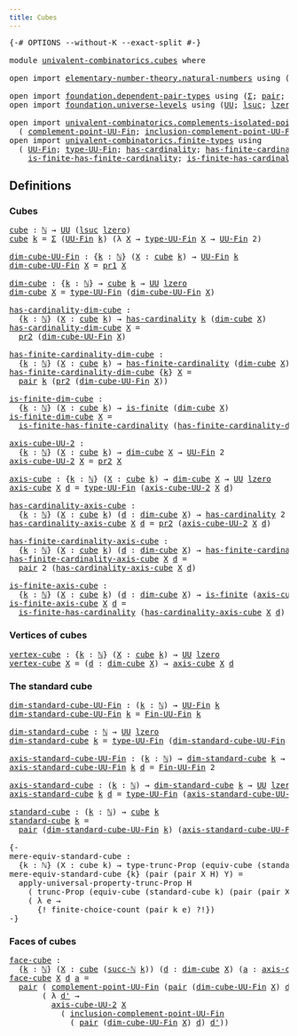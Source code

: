 ```yaml
---
title: Cubes
---
```


<pre class="Agda"><a id="31" class="Symbol">{-#</a> <a id="35" class="Keyword">OPTIONS</a> <a id="43" class="Pragma">--without-K</a> <a id="55" class="Pragma">--exact-split</a> <a id="69" class="Symbol">#-}</a>

<a id="74" class="Keyword">module</a> <a id="81" href="univalent-combinatorics.cubes.html" class="Module">univalent-combinatorics.cubes</a> <a id="111" class="Keyword">where</a>

<a id="118" class="Keyword">open</a> <a id="123" class="Keyword">import</a> <a id="130" href="elementary-number-theory.natural-numbers.html" class="Module">elementary-number-theory.natural-numbers</a> <a id="171" class="Keyword">using</a> <a id="177" class="Symbol">(</a><a id="178" href="elementary-number-theory.natural-numbers.html#1444" class="Datatype">ℕ</a><a id="179" class="Symbol">;</a> <a id="181" href="elementary-number-theory.natural-numbers.html#1465" class="InductiveConstructor">zero-ℕ</a><a id="187" class="Symbol">;</a> <a id="189" href="elementary-number-theory.natural-numbers.html#1478" class="InductiveConstructor">succ-ℕ</a><a id="195" class="Symbol">)</a>

<a id="198" class="Keyword">open</a> <a id="203" class="Keyword">import</a> <a id="210" href="foundation.dependent-pair-types.html" class="Module">foundation.dependent-pair-types</a> <a id="242" class="Keyword">using</a> <a id="248" class="Symbol">(</a><a id="249" href="foundation-core.dependent-pair-types.html#502" class="Record">Σ</a><a id="250" class="Symbol">;</a> <a id="252" href="foundation-core.dependent-pair-types.html#575" class="InductiveConstructor">pair</a><a id="256" class="Symbol">;</a> <a id="258" href="foundation-core.dependent-pair-types.html#592" class="Field">pr1</a><a id="261" class="Symbol">;</a> <a id="263" href="foundation-core.dependent-pair-types.html#604" class="Field">pr2</a><a id="266" class="Symbol">)</a>
<a id="268" class="Keyword">open</a> <a id="273" class="Keyword">import</a> <a id="280" href="foundation.universe-levels.html" class="Module">foundation.universe-levels</a> <a id="307" class="Keyword">using</a> <a id="313" class="Symbol">(</a><a id="314" href="foundation-core.universe-levels.html#222" class="Primitive">UU</a><a id="316" class="Symbol">;</a> <a id="318" href="Agda.Primitive.html#780" class="Primitive">lsuc</a><a id="322" class="Symbol">;</a> <a id="324" href="Agda.Primitive.html#764" class="Primitive">lzero</a><a id="329" class="Symbol">)</a>

<a id="332" class="Keyword">open</a> <a id="337" class="Keyword">import</a> <a id="344" href="univalent-combinatorics.complements-isolated-points.html" class="Module">univalent-combinatorics.complements-isolated-points</a> <a id="396" class="Keyword">using</a>
  <a id="404" class="Symbol">(</a> <a id="406" href="univalent-combinatorics.complements-isolated-points.html#2253" class="Function">complement-point-UU-Fin</a><a id="429" class="Symbol">;</a> <a id="431" href="univalent-combinatorics.complements-isolated-points.html#3615" class="Function">inclusion-complement-point-UU-Fin</a><a id="464" class="Symbol">)</a>
<a id="466" class="Keyword">open</a> <a id="471" class="Keyword">import</a> <a id="478" href="univalent-combinatorics.finite-types.html" class="Module">univalent-combinatorics.finite-types</a> <a id="515" class="Keyword">using</a>
  <a id="523" class="Symbol">(</a> <a id="525" href="univalent-combinatorics.finite-types.html#5061" class="Function">UU-Fin</a><a id="531" class="Symbol">;</a> <a id="533" href="univalent-combinatorics.finite-types.html#5123" class="Function">type-UU-Fin</a><a id="544" class="Symbol">;</a> <a id="546" href="univalent-combinatorics.finite-types.html#4443" class="Function">has-cardinality</a><a id="561" class="Symbol">;</a> <a id="563" href="univalent-combinatorics.finite-types.html#5361" class="Function">has-finite-cardinality</a><a id="585" class="Symbol">;</a> <a id="587" href="univalent-combinatorics.finite-types.html#3715" class="Function">is-finite</a><a id="596" class="Symbol">;</a>
    <a id="602" href="univalent-combinatorics.finite-types.html#11306" class="Function">is-finite-has-finite-cardinality</a><a id="634" class="Symbol">;</a> <a id="636" href="univalent-combinatorics.finite-types.html#11556" class="Function">is-finite-has-cardinality</a><a id="661" class="Symbol">;</a> <a id="663" href="univalent-combinatorics.finite-types.html#9058" class="Function">Fin-UU-Fin</a><a id="673" class="Symbol">)</a>
</pre>
## Definitions

### Cubes

<pre class="Agda"><a id="cube"></a><a id="715" href="univalent-combinatorics.cubes.html#715" class="Function">cube</a> <a id="720" class="Symbol">:</a> <a id="722" href="elementary-number-theory.natural-numbers.html#1444" class="Datatype">ℕ</a> <a id="724" class="Symbol">→</a> <a id="726" href="foundation-core.universe-levels.html#222" class="Primitive">UU</a> <a id="729" class="Symbol">(</a><a id="730" href="Agda.Primitive.html#780" class="Primitive">lsuc</a> <a id="735" href="Agda.Primitive.html#764" class="Primitive">lzero</a><a id="740" class="Symbol">)</a>
<a id="742" href="univalent-combinatorics.cubes.html#715" class="Function">cube</a> <a id="747" href="univalent-combinatorics.cubes.html#747" class="Bound">k</a> <a id="749" class="Symbol">=</a> <a id="751" href="foundation-core.dependent-pair-types.html#502" class="Record">Σ</a> <a id="753" class="Symbol">(</a><a id="754" href="univalent-combinatorics.finite-types.html#5061" class="Function">UU-Fin</a> <a id="761" href="univalent-combinatorics.cubes.html#747" class="Bound">k</a><a id="762" class="Symbol">)</a> <a id="764" class="Symbol">(λ</a> <a id="767" href="univalent-combinatorics.cubes.html#767" class="Bound">X</a> <a id="769" class="Symbol">→</a> <a id="771" href="univalent-combinatorics.finite-types.html#5123" class="Function">type-UU-Fin</a> <a id="783" href="univalent-combinatorics.cubes.html#767" class="Bound">X</a> <a id="785" class="Symbol">→</a> <a id="787" href="univalent-combinatorics.finite-types.html#5061" class="Function">UU-Fin</a> <a id="794" class="Number">2</a><a id="795" class="Symbol">)</a>

<a id="dim-cube-UU-Fin"></a><a id="798" href="univalent-combinatorics.cubes.html#798" class="Function">dim-cube-UU-Fin</a> <a id="814" class="Symbol">:</a> <a id="816" class="Symbol">{</a><a id="817" href="univalent-combinatorics.cubes.html#817" class="Bound">k</a> <a id="819" class="Symbol">:</a> <a id="821" href="elementary-number-theory.natural-numbers.html#1444" class="Datatype">ℕ</a><a id="822" class="Symbol">}</a> <a id="824" class="Symbol">(</a><a id="825" href="univalent-combinatorics.cubes.html#825" class="Bound">X</a> <a id="827" class="Symbol">:</a> <a id="829" href="univalent-combinatorics.cubes.html#715" class="Function">cube</a> <a id="834" href="univalent-combinatorics.cubes.html#817" class="Bound">k</a><a id="835" class="Symbol">)</a> <a id="837" class="Symbol">→</a> <a id="839" href="univalent-combinatorics.finite-types.html#5061" class="Function">UU-Fin</a> <a id="846" href="univalent-combinatorics.cubes.html#817" class="Bound">k</a>
<a id="848" href="univalent-combinatorics.cubes.html#798" class="Function">dim-cube-UU-Fin</a> <a id="864" href="univalent-combinatorics.cubes.html#864" class="Bound">X</a> <a id="866" class="Symbol">=</a> <a id="868" href="foundation-core.dependent-pair-types.html#592" class="Field">pr1</a> <a id="872" href="univalent-combinatorics.cubes.html#864" class="Bound">X</a>

<a id="dim-cube"></a><a id="875" href="univalent-combinatorics.cubes.html#875" class="Function">dim-cube</a> <a id="884" class="Symbol">:</a> <a id="886" class="Symbol">{</a><a id="887" href="univalent-combinatorics.cubes.html#887" class="Bound">k</a> <a id="889" class="Symbol">:</a> <a id="891" href="elementary-number-theory.natural-numbers.html#1444" class="Datatype">ℕ</a><a id="892" class="Symbol">}</a> <a id="894" class="Symbol">→</a> <a id="896" href="univalent-combinatorics.cubes.html#715" class="Function">cube</a> <a id="901" href="univalent-combinatorics.cubes.html#887" class="Bound">k</a> <a id="903" class="Symbol">→</a> <a id="905" href="foundation-core.universe-levels.html#222" class="Primitive">UU</a> <a id="908" href="Agda.Primitive.html#764" class="Primitive">lzero</a>
<a id="914" href="univalent-combinatorics.cubes.html#875" class="Function">dim-cube</a> <a id="923" href="univalent-combinatorics.cubes.html#923" class="Bound">X</a> <a id="925" class="Symbol">=</a> <a id="927" href="univalent-combinatorics.finite-types.html#5123" class="Function">type-UU-Fin</a> <a id="939" class="Symbol">(</a><a id="940" href="univalent-combinatorics.cubes.html#798" class="Function">dim-cube-UU-Fin</a> <a id="956" href="univalent-combinatorics.cubes.html#923" class="Bound">X</a><a id="957" class="Symbol">)</a>

<a id="has-cardinality-dim-cube"></a><a id="960" href="univalent-combinatorics.cubes.html#960" class="Function">has-cardinality-dim-cube</a> <a id="985" class="Symbol">:</a>
  <a id="989" class="Symbol">{</a><a id="990" href="univalent-combinatorics.cubes.html#990" class="Bound">k</a> <a id="992" class="Symbol">:</a> <a id="994" href="elementary-number-theory.natural-numbers.html#1444" class="Datatype">ℕ</a><a id="995" class="Symbol">}</a> <a id="997" class="Symbol">(</a><a id="998" href="univalent-combinatorics.cubes.html#998" class="Bound">X</a> <a id="1000" class="Symbol">:</a> <a id="1002" href="univalent-combinatorics.cubes.html#715" class="Function">cube</a> <a id="1007" href="univalent-combinatorics.cubes.html#990" class="Bound">k</a><a id="1008" class="Symbol">)</a> <a id="1010" class="Symbol">→</a> <a id="1012" href="univalent-combinatorics.finite-types.html#4443" class="Function">has-cardinality</a> <a id="1028" href="univalent-combinatorics.cubes.html#990" class="Bound">k</a> <a id="1030" class="Symbol">(</a><a id="1031" href="univalent-combinatorics.cubes.html#875" class="Function">dim-cube</a> <a id="1040" href="univalent-combinatorics.cubes.html#998" class="Bound">X</a><a id="1041" class="Symbol">)</a>
<a id="1043" href="univalent-combinatorics.cubes.html#960" class="Function">has-cardinality-dim-cube</a> <a id="1068" href="univalent-combinatorics.cubes.html#1068" class="Bound">X</a> <a id="1070" class="Symbol">=</a>
  <a id="1074" href="foundation-core.dependent-pair-types.html#604" class="Field">pr2</a> <a id="1078" class="Symbol">(</a><a id="1079" href="univalent-combinatorics.cubes.html#798" class="Function">dim-cube-UU-Fin</a> <a id="1095" href="univalent-combinatorics.cubes.html#1068" class="Bound">X</a><a id="1096" class="Symbol">)</a>

<a id="has-finite-cardinality-dim-cube"></a><a id="1099" href="univalent-combinatorics.cubes.html#1099" class="Function">has-finite-cardinality-dim-cube</a> <a id="1131" class="Symbol">:</a>
  <a id="1135" class="Symbol">{</a><a id="1136" href="univalent-combinatorics.cubes.html#1136" class="Bound">k</a> <a id="1138" class="Symbol">:</a> <a id="1140" href="elementary-number-theory.natural-numbers.html#1444" class="Datatype">ℕ</a><a id="1141" class="Symbol">}</a> <a id="1143" class="Symbol">(</a><a id="1144" href="univalent-combinatorics.cubes.html#1144" class="Bound">X</a> <a id="1146" class="Symbol">:</a> <a id="1148" href="univalent-combinatorics.cubes.html#715" class="Function">cube</a> <a id="1153" href="univalent-combinatorics.cubes.html#1136" class="Bound">k</a><a id="1154" class="Symbol">)</a> <a id="1156" class="Symbol">→</a> <a id="1158" href="univalent-combinatorics.finite-types.html#5361" class="Function">has-finite-cardinality</a> <a id="1181" class="Symbol">(</a><a id="1182" href="univalent-combinatorics.cubes.html#875" class="Function">dim-cube</a> <a id="1191" href="univalent-combinatorics.cubes.html#1144" class="Bound">X</a><a id="1192" class="Symbol">)</a>
<a id="1194" href="univalent-combinatorics.cubes.html#1099" class="Function">has-finite-cardinality-dim-cube</a> <a id="1226" class="Symbol">{</a><a id="1227" href="univalent-combinatorics.cubes.html#1227" class="Bound">k</a><a id="1228" class="Symbol">}</a> <a id="1230" href="univalent-combinatorics.cubes.html#1230" class="Bound">X</a> <a id="1232" class="Symbol">=</a>
  <a id="1236" href="foundation-core.dependent-pair-types.html#575" class="InductiveConstructor">pair</a> <a id="1241" href="univalent-combinatorics.cubes.html#1227" class="Bound">k</a> <a id="1243" class="Symbol">(</a><a id="1244" href="foundation-core.dependent-pair-types.html#604" class="Field">pr2</a> <a id="1248" class="Symbol">(</a><a id="1249" href="univalent-combinatorics.cubes.html#798" class="Function">dim-cube-UU-Fin</a> <a id="1265" href="univalent-combinatorics.cubes.html#1230" class="Bound">X</a><a id="1266" class="Symbol">))</a>

<a id="is-finite-dim-cube"></a><a id="1270" href="univalent-combinatorics.cubes.html#1270" class="Function">is-finite-dim-cube</a> <a id="1289" class="Symbol">:</a>
  <a id="1293" class="Symbol">{</a><a id="1294" href="univalent-combinatorics.cubes.html#1294" class="Bound">k</a> <a id="1296" class="Symbol">:</a> <a id="1298" href="elementary-number-theory.natural-numbers.html#1444" class="Datatype">ℕ</a><a id="1299" class="Symbol">}</a> <a id="1301" class="Symbol">(</a><a id="1302" href="univalent-combinatorics.cubes.html#1302" class="Bound">X</a> <a id="1304" class="Symbol">:</a> <a id="1306" href="univalent-combinatorics.cubes.html#715" class="Function">cube</a> <a id="1311" href="univalent-combinatorics.cubes.html#1294" class="Bound">k</a><a id="1312" class="Symbol">)</a> <a id="1314" class="Symbol">→</a> <a id="1316" href="univalent-combinatorics.finite-types.html#3715" class="Function">is-finite</a> <a id="1326" class="Symbol">(</a><a id="1327" href="univalent-combinatorics.cubes.html#875" class="Function">dim-cube</a> <a id="1336" href="univalent-combinatorics.cubes.html#1302" class="Bound">X</a><a id="1337" class="Symbol">)</a>
<a id="1339" href="univalent-combinatorics.cubes.html#1270" class="Function">is-finite-dim-cube</a> <a id="1358" href="univalent-combinatorics.cubes.html#1358" class="Bound">X</a> <a id="1360" class="Symbol">=</a>
  <a id="1364" href="univalent-combinatorics.finite-types.html#11306" class="Function">is-finite-has-finite-cardinality</a> <a id="1397" class="Symbol">(</a><a id="1398" href="univalent-combinatorics.cubes.html#1099" class="Function">has-finite-cardinality-dim-cube</a> <a id="1430" href="univalent-combinatorics.cubes.html#1358" class="Bound">X</a><a id="1431" class="Symbol">)</a>

<a id="axis-cube-UU-2"></a><a id="1434" href="univalent-combinatorics.cubes.html#1434" class="Function">axis-cube-UU-2</a> <a id="1449" class="Symbol">:</a>
  <a id="1453" class="Symbol">{</a><a id="1454" href="univalent-combinatorics.cubes.html#1454" class="Bound">k</a> <a id="1456" class="Symbol">:</a> <a id="1458" href="elementary-number-theory.natural-numbers.html#1444" class="Datatype">ℕ</a><a id="1459" class="Symbol">}</a> <a id="1461" class="Symbol">(</a><a id="1462" href="univalent-combinatorics.cubes.html#1462" class="Bound">X</a> <a id="1464" class="Symbol">:</a> <a id="1466" href="univalent-combinatorics.cubes.html#715" class="Function">cube</a> <a id="1471" href="univalent-combinatorics.cubes.html#1454" class="Bound">k</a><a id="1472" class="Symbol">)</a> <a id="1474" class="Symbol">→</a> <a id="1476" href="univalent-combinatorics.cubes.html#875" class="Function">dim-cube</a> <a id="1485" href="univalent-combinatorics.cubes.html#1462" class="Bound">X</a> <a id="1487" class="Symbol">→</a> <a id="1489" href="univalent-combinatorics.finite-types.html#5061" class="Function">UU-Fin</a> <a id="1496" class="Number">2</a>
<a id="1498" href="univalent-combinatorics.cubes.html#1434" class="Function">axis-cube-UU-2</a> <a id="1513" href="univalent-combinatorics.cubes.html#1513" class="Bound">X</a> <a id="1515" class="Symbol">=</a> <a id="1517" href="foundation-core.dependent-pair-types.html#604" class="Field">pr2</a> <a id="1521" href="univalent-combinatorics.cubes.html#1513" class="Bound">X</a>

<a id="axis-cube"></a><a id="1524" href="univalent-combinatorics.cubes.html#1524" class="Function">axis-cube</a> <a id="1534" class="Symbol">:</a> <a id="1536" class="Symbol">{</a><a id="1537" href="univalent-combinatorics.cubes.html#1537" class="Bound">k</a> <a id="1539" class="Symbol">:</a> <a id="1541" href="elementary-number-theory.natural-numbers.html#1444" class="Datatype">ℕ</a><a id="1542" class="Symbol">}</a> <a id="1544" class="Symbol">(</a><a id="1545" href="univalent-combinatorics.cubes.html#1545" class="Bound">X</a> <a id="1547" class="Symbol">:</a> <a id="1549" href="univalent-combinatorics.cubes.html#715" class="Function">cube</a> <a id="1554" href="univalent-combinatorics.cubes.html#1537" class="Bound">k</a><a id="1555" class="Symbol">)</a> <a id="1557" class="Symbol">→</a> <a id="1559" href="univalent-combinatorics.cubes.html#875" class="Function">dim-cube</a> <a id="1568" href="univalent-combinatorics.cubes.html#1545" class="Bound">X</a> <a id="1570" class="Symbol">→</a> <a id="1572" href="foundation-core.universe-levels.html#222" class="Primitive">UU</a> <a id="1575" href="Agda.Primitive.html#764" class="Primitive">lzero</a>
<a id="1581" href="univalent-combinatorics.cubes.html#1524" class="Function">axis-cube</a> <a id="1591" href="univalent-combinatorics.cubes.html#1591" class="Bound">X</a> <a id="1593" href="univalent-combinatorics.cubes.html#1593" class="Bound">d</a> <a id="1595" class="Symbol">=</a> <a id="1597" href="univalent-combinatorics.finite-types.html#5123" class="Function">type-UU-Fin</a> <a id="1609" class="Symbol">(</a><a id="1610" href="univalent-combinatorics.cubes.html#1434" class="Function">axis-cube-UU-2</a> <a id="1625" href="univalent-combinatorics.cubes.html#1591" class="Bound">X</a> <a id="1627" href="univalent-combinatorics.cubes.html#1593" class="Bound">d</a><a id="1628" class="Symbol">)</a>

<a id="has-cardinality-axis-cube"></a><a id="1631" href="univalent-combinatorics.cubes.html#1631" class="Function">has-cardinality-axis-cube</a> <a id="1657" class="Symbol">:</a>
  <a id="1661" class="Symbol">{</a><a id="1662" href="univalent-combinatorics.cubes.html#1662" class="Bound">k</a> <a id="1664" class="Symbol">:</a> <a id="1666" href="elementary-number-theory.natural-numbers.html#1444" class="Datatype">ℕ</a><a id="1667" class="Symbol">}</a> <a id="1669" class="Symbol">(</a><a id="1670" href="univalent-combinatorics.cubes.html#1670" class="Bound">X</a> <a id="1672" class="Symbol">:</a> <a id="1674" href="univalent-combinatorics.cubes.html#715" class="Function">cube</a> <a id="1679" href="univalent-combinatorics.cubes.html#1662" class="Bound">k</a><a id="1680" class="Symbol">)</a> <a id="1682" class="Symbol">(</a><a id="1683" href="univalent-combinatorics.cubes.html#1683" class="Bound">d</a> <a id="1685" class="Symbol">:</a> <a id="1687" href="univalent-combinatorics.cubes.html#875" class="Function">dim-cube</a> <a id="1696" href="univalent-combinatorics.cubes.html#1670" class="Bound">X</a><a id="1697" class="Symbol">)</a> <a id="1699" class="Symbol">→</a> <a id="1701" href="univalent-combinatorics.finite-types.html#4443" class="Function">has-cardinality</a> <a id="1717" class="Number">2</a> <a id="1719" class="Symbol">(</a><a id="1720" href="univalent-combinatorics.cubes.html#1524" class="Function">axis-cube</a> <a id="1730" href="univalent-combinatorics.cubes.html#1670" class="Bound">X</a> <a id="1732" href="univalent-combinatorics.cubes.html#1683" class="Bound">d</a><a id="1733" class="Symbol">)</a>
<a id="1735" href="univalent-combinatorics.cubes.html#1631" class="Function">has-cardinality-axis-cube</a> <a id="1761" href="univalent-combinatorics.cubes.html#1761" class="Bound">X</a> <a id="1763" href="univalent-combinatorics.cubes.html#1763" class="Bound">d</a> <a id="1765" class="Symbol">=</a> <a id="1767" href="foundation-core.dependent-pair-types.html#604" class="Field">pr2</a> <a id="1771" class="Symbol">(</a><a id="1772" href="univalent-combinatorics.cubes.html#1434" class="Function">axis-cube-UU-2</a> <a id="1787" href="univalent-combinatorics.cubes.html#1761" class="Bound">X</a> <a id="1789" href="univalent-combinatorics.cubes.html#1763" class="Bound">d</a><a id="1790" class="Symbol">)</a>

<a id="has-finite-cardinality-axis-cube"></a><a id="1793" href="univalent-combinatorics.cubes.html#1793" class="Function">has-finite-cardinality-axis-cube</a> <a id="1826" class="Symbol">:</a>
  <a id="1830" class="Symbol">{</a><a id="1831" href="univalent-combinatorics.cubes.html#1831" class="Bound">k</a> <a id="1833" class="Symbol">:</a> <a id="1835" href="elementary-number-theory.natural-numbers.html#1444" class="Datatype">ℕ</a><a id="1836" class="Symbol">}</a> <a id="1838" class="Symbol">(</a><a id="1839" href="univalent-combinatorics.cubes.html#1839" class="Bound">X</a> <a id="1841" class="Symbol">:</a> <a id="1843" href="univalent-combinatorics.cubes.html#715" class="Function">cube</a> <a id="1848" href="univalent-combinatorics.cubes.html#1831" class="Bound">k</a><a id="1849" class="Symbol">)</a> <a id="1851" class="Symbol">(</a><a id="1852" href="univalent-combinatorics.cubes.html#1852" class="Bound">d</a> <a id="1854" class="Symbol">:</a> <a id="1856" href="univalent-combinatorics.cubes.html#875" class="Function">dim-cube</a> <a id="1865" href="univalent-combinatorics.cubes.html#1839" class="Bound">X</a><a id="1866" class="Symbol">)</a> <a id="1868" class="Symbol">→</a> <a id="1870" href="univalent-combinatorics.finite-types.html#5361" class="Function">has-finite-cardinality</a> <a id="1893" class="Symbol">(</a><a id="1894" href="univalent-combinatorics.cubes.html#1524" class="Function">axis-cube</a> <a id="1904" href="univalent-combinatorics.cubes.html#1839" class="Bound">X</a> <a id="1906" href="univalent-combinatorics.cubes.html#1852" class="Bound">d</a><a id="1907" class="Symbol">)</a>
<a id="1909" href="univalent-combinatorics.cubes.html#1793" class="Function">has-finite-cardinality-axis-cube</a> <a id="1942" href="univalent-combinatorics.cubes.html#1942" class="Bound">X</a> <a id="1944" href="univalent-combinatorics.cubes.html#1944" class="Bound">d</a> <a id="1946" class="Symbol">=</a>
  <a id="1950" href="foundation-core.dependent-pair-types.html#575" class="InductiveConstructor">pair</a> <a id="1955" class="Number">2</a> <a id="1957" class="Symbol">(</a><a id="1958" href="univalent-combinatorics.cubes.html#1631" class="Function">has-cardinality-axis-cube</a> <a id="1984" href="univalent-combinatorics.cubes.html#1942" class="Bound">X</a> <a id="1986" href="univalent-combinatorics.cubes.html#1944" class="Bound">d</a><a id="1987" class="Symbol">)</a>

<a id="is-finite-axis-cube"></a><a id="1990" href="univalent-combinatorics.cubes.html#1990" class="Function">is-finite-axis-cube</a> <a id="2010" class="Symbol">:</a>
  <a id="2014" class="Symbol">{</a><a id="2015" href="univalent-combinatorics.cubes.html#2015" class="Bound">k</a> <a id="2017" class="Symbol">:</a> <a id="2019" href="elementary-number-theory.natural-numbers.html#1444" class="Datatype">ℕ</a><a id="2020" class="Symbol">}</a> <a id="2022" class="Symbol">(</a><a id="2023" href="univalent-combinatorics.cubes.html#2023" class="Bound">X</a> <a id="2025" class="Symbol">:</a> <a id="2027" href="univalent-combinatorics.cubes.html#715" class="Function">cube</a> <a id="2032" href="univalent-combinatorics.cubes.html#2015" class="Bound">k</a><a id="2033" class="Symbol">)</a> <a id="2035" class="Symbol">(</a><a id="2036" href="univalent-combinatorics.cubes.html#2036" class="Bound">d</a> <a id="2038" class="Symbol">:</a> <a id="2040" href="univalent-combinatorics.cubes.html#875" class="Function">dim-cube</a> <a id="2049" href="univalent-combinatorics.cubes.html#2023" class="Bound">X</a><a id="2050" class="Symbol">)</a> <a id="2052" class="Symbol">→</a> <a id="2054" href="univalent-combinatorics.finite-types.html#3715" class="Function">is-finite</a> <a id="2064" class="Symbol">(</a><a id="2065" href="univalent-combinatorics.cubes.html#1524" class="Function">axis-cube</a> <a id="2075" href="univalent-combinatorics.cubes.html#2023" class="Bound">X</a> <a id="2077" href="univalent-combinatorics.cubes.html#2036" class="Bound">d</a><a id="2078" class="Symbol">)</a>
<a id="2080" href="univalent-combinatorics.cubes.html#1990" class="Function">is-finite-axis-cube</a> <a id="2100" href="univalent-combinatorics.cubes.html#2100" class="Bound">X</a> <a id="2102" href="univalent-combinatorics.cubes.html#2102" class="Bound">d</a> <a id="2104" class="Symbol">=</a>
  <a id="2108" href="univalent-combinatorics.finite-types.html#11556" class="Function">is-finite-has-cardinality</a> <a id="2134" class="Symbol">(</a><a id="2135" href="univalent-combinatorics.cubes.html#1631" class="Function">has-cardinality-axis-cube</a> <a id="2161" href="univalent-combinatorics.cubes.html#2100" class="Bound">X</a> <a id="2163" href="univalent-combinatorics.cubes.html#2102" class="Bound">d</a><a id="2164" class="Symbol">)</a>
</pre>
### Vertices of cubes

<pre class="Agda"><a id="vertex-cube"></a><a id="2202" href="univalent-combinatorics.cubes.html#2202" class="Function">vertex-cube</a> <a id="2214" class="Symbol">:</a> <a id="2216" class="Symbol">{</a><a id="2217" href="univalent-combinatorics.cubes.html#2217" class="Bound">k</a> <a id="2219" class="Symbol">:</a> <a id="2221" href="elementary-number-theory.natural-numbers.html#1444" class="Datatype">ℕ</a><a id="2222" class="Symbol">}</a> <a id="2224" class="Symbol">(</a><a id="2225" href="univalent-combinatorics.cubes.html#2225" class="Bound">X</a> <a id="2227" class="Symbol">:</a> <a id="2229" href="univalent-combinatorics.cubes.html#715" class="Function">cube</a> <a id="2234" href="univalent-combinatorics.cubes.html#2217" class="Bound">k</a><a id="2235" class="Symbol">)</a> <a id="2237" class="Symbol">→</a> <a id="2239" href="foundation-core.universe-levels.html#222" class="Primitive">UU</a> <a id="2242" href="Agda.Primitive.html#764" class="Primitive">lzero</a>
<a id="2248" href="univalent-combinatorics.cubes.html#2202" class="Function">vertex-cube</a> <a id="2260" href="univalent-combinatorics.cubes.html#2260" class="Bound">X</a> <a id="2262" class="Symbol">=</a> <a id="2264" class="Symbol">(</a><a id="2265" href="univalent-combinatorics.cubes.html#2265" class="Bound">d</a> <a id="2267" class="Symbol">:</a> <a id="2269" href="univalent-combinatorics.cubes.html#875" class="Function">dim-cube</a> <a id="2278" href="univalent-combinatorics.cubes.html#2260" class="Bound">X</a><a id="2279" class="Symbol">)</a> <a id="2281" class="Symbol">→</a> <a id="2283" href="univalent-combinatorics.cubes.html#1524" class="Function">axis-cube</a> <a id="2293" href="univalent-combinatorics.cubes.html#2260" class="Bound">X</a> <a id="2295" href="univalent-combinatorics.cubes.html#2265" class="Bound">d</a>
</pre>
### The standard cube

<pre class="Agda"><a id="dim-standard-cube-UU-Fin"></a><a id="2333" href="univalent-combinatorics.cubes.html#2333" class="Function">dim-standard-cube-UU-Fin</a> <a id="2358" class="Symbol">:</a> <a id="2360" class="Symbol">(</a><a id="2361" href="univalent-combinatorics.cubes.html#2361" class="Bound">k</a> <a id="2363" class="Symbol">:</a> <a id="2365" href="elementary-number-theory.natural-numbers.html#1444" class="Datatype">ℕ</a><a id="2366" class="Symbol">)</a> <a id="2368" class="Symbol">→</a> <a id="2370" href="univalent-combinatorics.finite-types.html#5061" class="Function">UU-Fin</a> <a id="2377" href="univalent-combinatorics.cubes.html#2361" class="Bound">k</a>
<a id="2379" href="univalent-combinatorics.cubes.html#2333" class="Function">dim-standard-cube-UU-Fin</a> <a id="2404" href="univalent-combinatorics.cubes.html#2404" class="Bound">k</a> <a id="2406" class="Symbol">=</a> <a id="2408" href="univalent-combinatorics.finite-types.html#9058" class="Function">Fin-UU-Fin</a> <a id="2419" href="univalent-combinatorics.cubes.html#2404" class="Bound">k</a>

<a id="dim-standard-cube"></a><a id="2422" href="univalent-combinatorics.cubes.html#2422" class="Function">dim-standard-cube</a> <a id="2440" class="Symbol">:</a> <a id="2442" href="elementary-number-theory.natural-numbers.html#1444" class="Datatype">ℕ</a> <a id="2444" class="Symbol">→</a> <a id="2446" href="foundation-core.universe-levels.html#222" class="Primitive">UU</a> <a id="2449" href="Agda.Primitive.html#764" class="Primitive">lzero</a>
<a id="2455" href="univalent-combinatorics.cubes.html#2422" class="Function">dim-standard-cube</a> <a id="2473" href="univalent-combinatorics.cubes.html#2473" class="Bound">k</a> <a id="2475" class="Symbol">=</a> <a id="2477" href="univalent-combinatorics.finite-types.html#5123" class="Function">type-UU-Fin</a> <a id="2489" class="Symbol">(</a><a id="2490" href="univalent-combinatorics.cubes.html#2333" class="Function">dim-standard-cube-UU-Fin</a> <a id="2515" href="univalent-combinatorics.cubes.html#2473" class="Bound">k</a><a id="2516" class="Symbol">)</a>

<a id="axis-standard-cube-UU-Fin"></a><a id="2519" href="univalent-combinatorics.cubes.html#2519" class="Function">axis-standard-cube-UU-Fin</a> <a id="2545" class="Symbol">:</a> <a id="2547" class="Symbol">(</a><a id="2548" href="univalent-combinatorics.cubes.html#2548" class="Bound">k</a> <a id="2550" class="Symbol">:</a> <a id="2552" href="elementary-number-theory.natural-numbers.html#1444" class="Datatype">ℕ</a><a id="2553" class="Symbol">)</a> <a id="2555" class="Symbol">→</a> <a id="2557" href="univalent-combinatorics.cubes.html#2422" class="Function">dim-standard-cube</a> <a id="2575" href="univalent-combinatorics.cubes.html#2548" class="Bound">k</a> <a id="2577" class="Symbol">→</a> <a id="2579" href="univalent-combinatorics.finite-types.html#5061" class="Function">UU-Fin</a> <a id="2586" class="Number">2</a>
<a id="2588" href="univalent-combinatorics.cubes.html#2519" class="Function">axis-standard-cube-UU-Fin</a> <a id="2614" href="univalent-combinatorics.cubes.html#2614" class="Bound">k</a> <a id="2616" href="univalent-combinatorics.cubes.html#2616" class="Bound">d</a> <a id="2618" class="Symbol">=</a> <a id="2620" href="univalent-combinatorics.finite-types.html#9058" class="Function">Fin-UU-Fin</a> <a id="2631" class="Number">2</a>

<a id="axis-standard-cube"></a><a id="2634" href="univalent-combinatorics.cubes.html#2634" class="Function">axis-standard-cube</a> <a id="2653" class="Symbol">:</a> <a id="2655" class="Symbol">(</a><a id="2656" href="univalent-combinatorics.cubes.html#2656" class="Bound">k</a> <a id="2658" class="Symbol">:</a> <a id="2660" href="elementary-number-theory.natural-numbers.html#1444" class="Datatype">ℕ</a><a id="2661" class="Symbol">)</a> <a id="2663" class="Symbol">→</a> <a id="2665" href="univalent-combinatorics.cubes.html#2422" class="Function">dim-standard-cube</a> <a id="2683" href="univalent-combinatorics.cubes.html#2656" class="Bound">k</a> <a id="2685" class="Symbol">→</a> <a id="2687" href="foundation-core.universe-levels.html#222" class="Primitive">UU</a> <a id="2690" href="Agda.Primitive.html#764" class="Primitive">lzero</a>
<a id="2696" href="univalent-combinatorics.cubes.html#2634" class="Function">axis-standard-cube</a> <a id="2715" href="univalent-combinatorics.cubes.html#2715" class="Bound">k</a> <a id="2717" href="univalent-combinatorics.cubes.html#2717" class="Bound">d</a> <a id="2719" class="Symbol">=</a> <a id="2721" href="univalent-combinatorics.finite-types.html#5123" class="Function">type-UU-Fin</a> <a id="2733" class="Symbol">(</a><a id="2734" href="univalent-combinatorics.cubes.html#2519" class="Function">axis-standard-cube-UU-Fin</a> <a id="2760" href="univalent-combinatorics.cubes.html#2715" class="Bound">k</a> <a id="2762" href="univalent-combinatorics.cubes.html#2717" class="Bound">d</a><a id="2763" class="Symbol">)</a>

<a id="standard-cube"></a><a id="2766" href="univalent-combinatorics.cubes.html#2766" class="Function">standard-cube</a> <a id="2780" class="Symbol">:</a> <a id="2782" class="Symbol">(</a><a id="2783" href="univalent-combinatorics.cubes.html#2783" class="Bound">k</a> <a id="2785" class="Symbol">:</a> <a id="2787" href="elementary-number-theory.natural-numbers.html#1444" class="Datatype">ℕ</a><a id="2788" class="Symbol">)</a> <a id="2790" class="Symbol">→</a> <a id="2792" href="univalent-combinatorics.cubes.html#715" class="Function">cube</a> <a id="2797" href="univalent-combinatorics.cubes.html#2783" class="Bound">k</a>
<a id="2799" href="univalent-combinatorics.cubes.html#2766" class="Function">standard-cube</a> <a id="2813" href="univalent-combinatorics.cubes.html#2813" class="Bound">k</a> <a id="2815" class="Symbol">=</a>
  <a id="2819" href="foundation-core.dependent-pair-types.html#575" class="InductiveConstructor">pair</a> <a id="2824" class="Symbol">(</a><a id="2825" href="univalent-combinatorics.cubes.html#2333" class="Function">dim-standard-cube-UU-Fin</a> <a id="2850" href="univalent-combinatorics.cubes.html#2813" class="Bound">k</a><a id="2851" class="Symbol">)</a> <a id="2853" class="Symbol">(</a><a id="2854" href="univalent-combinatorics.cubes.html#2519" class="Function">axis-standard-cube-UU-Fin</a> <a id="2880" href="univalent-combinatorics.cubes.html#2813" class="Bound">k</a><a id="2881" class="Symbol">)</a>

<a id="2884" class="Comment">{-
mere-equiv-standard-cube :
  {k : ℕ} (X : cube k) → type-trunc-Prop (equiv-cube (standard-cube k) X)
mere-equiv-standard-cube {k} (pair (pair X H) Y) =
  apply-universal-property-trunc-Prop H
    ( trunc-Prop (equiv-cube (standard-cube k) (pair (pair X H) Y)))
    ( λ e →
      {! finite-choice-count (pair k e) ?!})
-}</a>
</pre>
### Faces of cubes

<pre class="Agda"><a id="face-cube"></a><a id="3241" href="univalent-combinatorics.cubes.html#3241" class="Function">face-cube</a> <a id="3251" class="Symbol">:</a>
  <a id="3255" class="Symbol">{</a><a id="3256" href="univalent-combinatorics.cubes.html#3256" class="Bound">k</a> <a id="3258" class="Symbol">:</a> <a id="3260" href="elementary-number-theory.natural-numbers.html#1444" class="Datatype">ℕ</a><a id="3261" class="Symbol">}</a> <a id="3263" class="Symbol">(</a><a id="3264" href="univalent-combinatorics.cubes.html#3264" class="Bound">X</a> <a id="3266" class="Symbol">:</a> <a id="3268" href="univalent-combinatorics.cubes.html#715" class="Function">cube</a> <a id="3273" class="Symbol">(</a><a id="3274" href="elementary-number-theory.natural-numbers.html#1478" class="InductiveConstructor">succ-ℕ</a> <a id="3281" href="univalent-combinatorics.cubes.html#3256" class="Bound">k</a><a id="3282" class="Symbol">))</a> <a id="3285" class="Symbol">(</a><a id="3286" href="univalent-combinatorics.cubes.html#3286" class="Bound">d</a> <a id="3288" class="Symbol">:</a> <a id="3290" href="univalent-combinatorics.cubes.html#875" class="Function">dim-cube</a> <a id="3299" href="univalent-combinatorics.cubes.html#3264" class="Bound">X</a><a id="3300" class="Symbol">)</a> <a id="3302" class="Symbol">(</a><a id="3303" href="univalent-combinatorics.cubes.html#3303" class="Bound">a</a> <a id="3305" class="Symbol">:</a> <a id="3307" href="univalent-combinatorics.cubes.html#1524" class="Function">axis-cube</a> <a id="3317" href="univalent-combinatorics.cubes.html#3264" class="Bound">X</a> <a id="3319" href="univalent-combinatorics.cubes.html#3286" class="Bound">d</a><a id="3320" class="Symbol">)</a> <a id="3322" class="Symbol">→</a> <a id="3324" href="univalent-combinatorics.cubes.html#715" class="Function">cube</a> <a id="3329" href="univalent-combinatorics.cubes.html#3256" class="Bound">k</a>
<a id="3331" href="univalent-combinatorics.cubes.html#3241" class="Function">face-cube</a> <a id="3341" href="univalent-combinatorics.cubes.html#3341" class="Bound">X</a> <a id="3343" href="univalent-combinatorics.cubes.html#3343" class="Bound">d</a> <a id="3345" href="univalent-combinatorics.cubes.html#3345" class="Bound">a</a> <a id="3347" class="Symbol">=</a>
  <a id="3351" href="foundation-core.dependent-pair-types.html#575" class="InductiveConstructor">pair</a> <a id="3356" class="Symbol">(</a> <a id="3358" href="univalent-combinatorics.complements-isolated-points.html#2253" class="Function">complement-point-UU-Fin</a> <a id="3382" class="Symbol">(</a><a id="3383" href="foundation-core.dependent-pair-types.html#575" class="InductiveConstructor">pair</a> <a id="3388" class="Symbol">(</a><a id="3389" href="univalent-combinatorics.cubes.html#798" class="Function">dim-cube-UU-Fin</a> <a id="3405" href="univalent-combinatorics.cubes.html#3341" class="Bound">X</a><a id="3406" class="Symbol">)</a> <a id="3408" href="univalent-combinatorics.cubes.html#3343" class="Bound">d</a><a id="3409" class="Symbol">))</a>
       <a id="3419" class="Symbol">(</a> <a id="3421" class="Symbol">λ</a> <a id="3423" href="univalent-combinatorics.cubes.html#3423" class="Bound">d&#39;</a> <a id="3426" class="Symbol">→</a>
         <a id="3437" href="univalent-combinatorics.cubes.html#1434" class="Function">axis-cube-UU-2</a> <a id="3452" href="univalent-combinatorics.cubes.html#3341" class="Bound">X</a>
           <a id="3465" class="Symbol">(</a> <a id="3467" href="univalent-combinatorics.complements-isolated-points.html#3615" class="Function">inclusion-complement-point-UU-Fin</a>
             <a id="3514" class="Symbol">(</a> <a id="3516" href="foundation-core.dependent-pair-types.html#575" class="InductiveConstructor">pair</a> <a id="3521" class="Symbol">(</a><a id="3522" href="univalent-combinatorics.cubes.html#798" class="Function">dim-cube-UU-Fin</a> <a id="3538" href="univalent-combinatorics.cubes.html#3341" class="Bound">X</a><a id="3539" class="Symbol">)</a> <a id="3541" href="univalent-combinatorics.cubes.html#3343" class="Bound">d</a><a id="3542" class="Symbol">)</a> <a id="3544" href="univalent-combinatorics.cubes.html#3423" class="Bound">d&#39;</a><a id="3546" class="Symbol">))</a>
</pre>